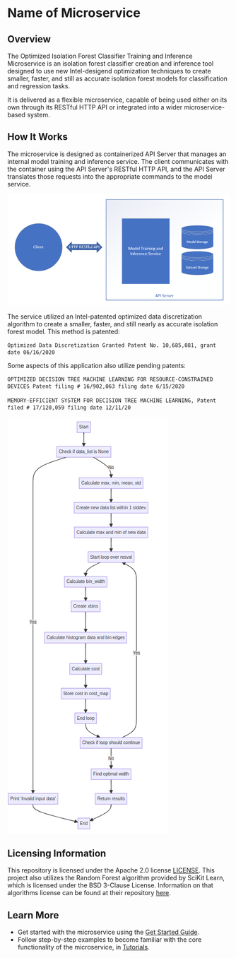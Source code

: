# Name of Microservice

## Overview

The Optimized Isolation Forest Classifier Training and Inference Microservice is an isolation forest classifier creation and inference tool designed to use new Intel-desigend optimization techniques to create smaller, faster, and still as accurate isolation forest models for classification and regression tasks.

It is delivered as a flexible microservice, capable of being used either on its own through its RESTful HTTP API or integrated into a wider microservice-based system.

## How It Works

The microservice is designed as containerized API Server that manages an internal model training and inference service. The client communicates with the container using the API Server's RESTful HTTP API, and the API Server translates those requests into the appropriate commands to the model service.

![An image of the basic architecture of the microservice](images/simple-arch.png)

The service utilized an Intel-patented optimized data discretization algorithm to create a smaller, faster, and still nearly as accurate isolation forest model. This method is patented:  
```
Optimized Data Discretization Granted Patent No. 10,685,081, grant date 06/16/2020
```
Some aspects of this application also utilize pending patents: 
```
OPTIMIZED DECISION TREE MACHINE LEARNING FOR RESOURCE-CONSTRAINED DEVICES Patent filing # 16/902,063 filing date 6/15/2020

MEMORY-EFFICIENT SYSTEM FOR DECISION TREE MACHINE LEARNING, Patent filed # 17/120,059 filing date 12/11/20
```
![An image of the optimized data discretization algorithm](images/ODD_flowchart.png)

## Licensing Information
This repository is licensed under the Apache 2.0 license [LICENSE](License.txt). This project also utilizes the Random Forest algorithm provided by SciKit Learn, which is licensed under the BSD 3-Clause License. Information on that algorithms license can be found at their repository [here](https://github.com/scikit-learn/scikit-learn/tree/main).

## Learn More

-   Get started with the microservice using the [Get Started
    Guide](get-started-guide.md).
-   Follow step-by-step examples to become familiar with the core
    functionality of the microservice, in [Tutorials](tutorials.md).
